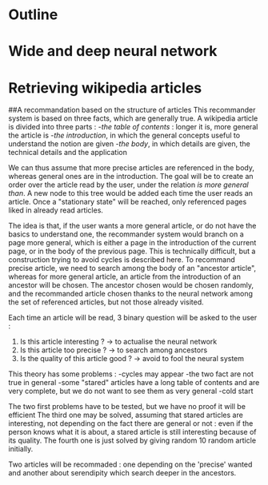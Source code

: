 # Outline

# Wide and deep neural network

# Retrieving wikipedia articles
##A recommandation based on the structure of articles
This recommander system is based on three facts, which are generally true. A wikipedia article is divided into three parts :
-*the table of contents* : longer it is, more general the article is
-*the introduction*, in which the general concepts useful to understand the notion are given
-*the body*, in which details are given, the technical details and the application


We can thus assume that more precise articles are referenced in the body, whereas general ones are in the introduction. The goal will be to create an order over the article read by the user, under the relation *is more general than*.
A new node to this tree would be added each time the user reads an article. Once a "stationary state" will be reached, only referenced pages liked in already read articles.

The idea is that, if the user wants a more general article, or do not have the basics to understand one, the recommander system would branch on a page more general, which is either a page in the introduction of the current page, or in the body of the previous page. This is technically difficult, but a construction trying to avoid cycles is described here.
To recommand precise article, we need to search among the body of an "ancestor article", whereas for more general article, an article from the introduction of an ancestor will be chosen. The ancestor chosen would be chosen randomly, and the recommanded article chosen thanks to the neural network among the set of referenced articles, but not those already visited.

Each time an article will be read, 3 binary question will be asked to the user :
1. Is this article interesting ? -> to actualise the neural network
2. Is this article too precise ? -> to search among ancestors
3. Is the quality of this article good ? -> avoid to fool the neural system

This theory has some problems :
-cycles may appear
-the two fact are not true in general
-some "stared" articles have a long table of contents and are very complete, but we do not want to see them as very general
-cold start


The two first problems have to be tested, but we have no proof it will be efficient
The third one may be solved, assuming that stared articles are interesting, not depending on the fact there are general or not : even if the person knows what it is about, a stared article is still interesting because of its quality.
The fourth one is just solved by giving random 10 random article initially.

Two articles will be recommaded : one depending on the 'precise' wanted and another about serendipity which search deeper in the ancestors. 
